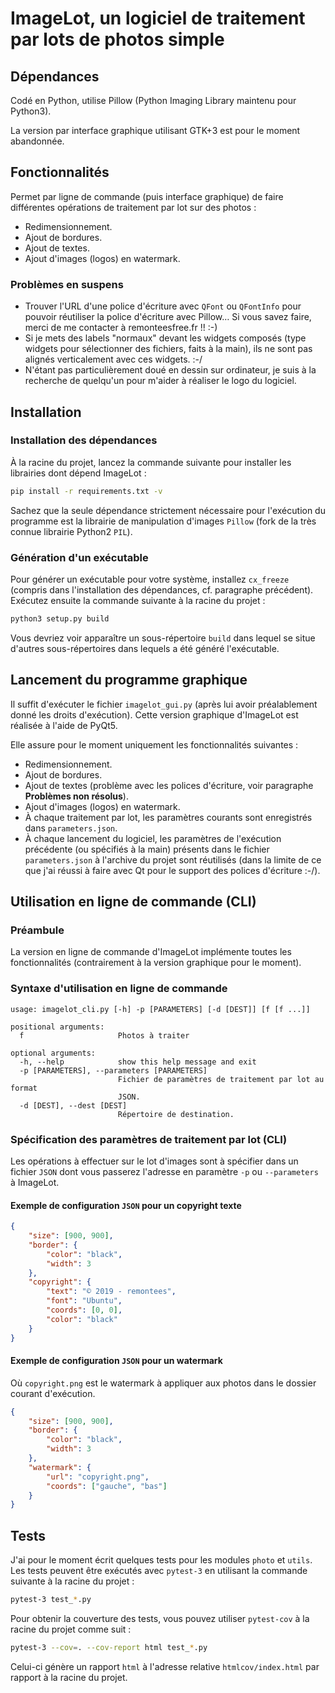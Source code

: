 ImageLot, un logiciel de traitement par lots de photos simple
=============================================================

Dépendances
-----------

Codé en Python, utilise Pillow (Python Imaging Library maintenu pour Python3).

La version par interface graphique utilisant GTK+3 est pour le moment abandonnée.



Fonctionnalités
---------------

Permet par ligne de commande (puis interface graphique) de faire différentes opérations de traitement par lot sur des photos :

* Redimensionnement.
* Ajout de bordures.
* Ajout de textes.
* Ajout d'images (logos) en watermark.

### Problèmes en suspens

* Trouver l'URL d'une police d'écriture avec `QFont` ou `QFontInfo` pour pouvoir réutiliser la police d'écriture avec Pillow… Si vous savez faire, merci de me contacter à remontees<at>free.fr !! :-)
* Si je mets des labels "normaux" devant les widgets composés (type widgets pour sélectionner des fichiers, faits à la main), ils ne sont pas alignés verticalement avec ces widgets. :-/
* N'étant pas particulièrement doué en dessin sur ordinateur, je suis à la recherche de quelqu'un pour m'aider à réaliser le logo du logiciel.

Installation
------------

### Installation des dépendances

À la racine du projet, lancez la commande suivante pour installer les librairies dont dépend ImageLot :

```bash
pip install -r requirements.txt -v
```
Sachez que la seule dépendance strictement nécessaire pour l'exécution du programme est la librairie de manipulation d'images `Pillow` (fork de la très connue librairie Python2 `PIL`).

### Génération d'un exécutable

Pour générer un exécutable pour votre système, installez `cx_freeze` (compris dans l'installation des dépendances, cf. paragraphe précédent). Exécutez ensuite la commande suivante à la racine du projet :
```bash
python3 setup.py build
```
Vous devriez voir apparaître un sous-répertoire `build` dans lequel se situe d'autres sous-répertoires dans lequels a été généré l'exécutable.

Lancement du programme graphique
--------------------------------

Il suffit d'exécuter le fichier `imagelot_gui.py` (après lui avoir préalablement donné les droits d'exécution). Cette version graphique d'ImageLot est réalisée à l'aide de PyQt5.

Elle assure pour le moment uniquement les fonctionnalités suivantes :

* Redimensionnement.
* Ajout de bordures.
* Ajout de textes (problème avec les polices d'écriture, voir paragraphe **Problèmes non résolus**).
* Ajout d'images (logos) en watermark.
* À chaque traitement par lot, les paramètres courants sont enregistrés dans `parameters.json`.
* À chaque lancement du logiciel, les paramètres de l'exécution précédente (ou spécifiés à la main) présents dans le fichier `parameters.json` à l'archive du projet sont réutilisés (dans la limite de ce que j'ai réussi à faire avec Qt pour le support des polices d'écriture :-/).

Utilisation en ligne de commande (CLI)
--------------------------------------

### Préambule

La version en ligne de commande d'ImageLot implémente toutes les fonctionnalités (contrairement à la version graphique pour le moment).

### Syntaxe d'utilisation en ligne de commande

```
usage: imagelot_cli.py [-h] -p [PARAMETERS] [-d [DEST]] [f [f ...]]

positional arguments:
  f                     Photos à traiter

optional arguments:
  -h, --help            show this help message and exit
  -p [PARAMETERS], --parameters [PARAMETERS]
                        Fichier de paramètres de traitement par lot au format
                        JSON.
  -d [DEST], --dest [DEST]
                        Répertoire de destination.
```

### Spécification des paramètres de traitement par lot (CLI)

Les opérations à effectuer sur le lot d'images sont à spécifier dans un fichier `JSON` dont vous passerez l'adresse en paramètre `-p` ou `--parameters` à ImageLot.

#### Exemple de configuration `JSON` pour un copyright texte

```json
{
    "size": [900, 900],
    "border": {
        "color": "black",
        "width": 3
    },
    "copyright": {
        "text": "© 2019 - remontees",
        "font": "Ubuntu",
        "coords": [0, 0],
        "color": "black"
    }
}
```

#### Exemple de configuration `JSON` pour un watermark

Où `copyright.png` est le watermark à appliquer aux photos dans le dossier courant d'exécution.
```json
{
    "size": [900, 900],
    "border": {
        "color": "black",
        "width": 3
    },
    "watermark": {
        "url": "copyright.png",
        "coords": ["gauche", "bas"]
    }
}
```

Tests
-----

J'ai pour le moment écrit quelques tests pour les modules `photo` et `utils`.
Les tests peuvent être exécutés avec `pytest-3` en utilisant la commande suivante à la racine du projet :
```bash
pytest-3 test_*.py
```
Pour obtenir la couverture des tests, vous pouvez utiliser `pytest-cov` à la racine du projet comme suit :
```bash
pytest-3 --cov=. --cov-report html test_*.py
```
Celui-ci génère un rapport `html` à l'adresse relative `htmlcov/index.html` par rapport à la racine du projet.
